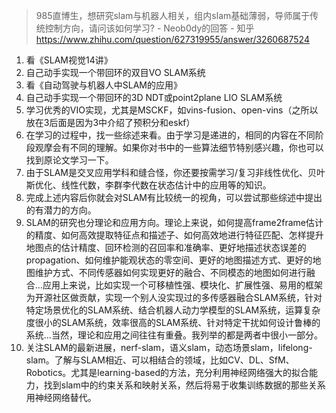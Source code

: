 > 985直博生，想研究slam与机器人相关，组内slam基础薄弱，导师属于传统控制方向，请问该如何学习? - Neob0dy的回答 - 知乎
https://www.zhihu.com/question/627319955/answer/3260687524


1. 看《SLAM视觉14讲》
2. 自己动手实现一个带回环的双目VO SLAM系统
3. 看《自动驾驶与机器人中SLAM的应用》
4. 自己动手实现一个带回环的3D NDT或point2plane LIO SLAM系统
5. 学习优秀的VIO实现，尤其是MSCKF，如vins-fusion、open-vins（之所以放在3后面是因为3中介绍了预积分和eskf）
6. 在学习的过程中，找一些综述来看。由于学习是递进的，相同的内容在不同阶段观摩会有不同的理解。如果你对书中的一些算法细节特别感兴趣，你也可以找到原论文学习一下。
7. 由于SLAM是交叉应用学科和缝合怪，你还要按需学习/复习非线性优化、贝叶斯优化、线性代数，李群李代数在状态估计中的应用等的知识。
8. 完成上述内容后你就会对SLAM有比较统一的视角，可以尝试那些综述中提出的有潜力的方向。
9. SLAM的研究也分理论和应用方向。理论上来说，如何提高frame2frame估计的精度、如何高效提取特征点和描述子、如何高效地进行特征匹配、怎样提升地图点的估计精度、回环检测的召回率和准确率、更好地描述状态误差的propagation、如何维护能观状态的零空间、更好的地图描述方式、更好的地图维护方式、不同传感器如何实现更好的融合、不同模态的地图如何进行融合...应用上来说，比如实现一个可移植性强、模块化、扩展性强、易用的框架为开源社区做贡献，实现一个别人没实现过的多传感器融合SLAM系统，针对特定场景优化的SLAM系统、结合机器人动力学模型的SLAM系统，运算复杂度很小的SLAM系统，效率很高的SLAM系统、针对特定干扰如何设计鲁棒的系统...当然，理论和应用之间往往有重叠。我列举的都是两者中很小一部分。
10. 关注SLAM的最新进展，nerf-slam，语义slam，动态场景slam，lifelong-slam。了解与SLAM相近、可以相结合的领域，比如CV、DL、SfM、Robotics。尤其是learning-based的方法，充分利用神经网络强大的拟合能力，找到slam中的约束关系和映射关系，然后将易于收集训练数据的那些关系用神经网络替代。

